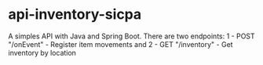 # api-inventory-sicpa
A simples API with Java and Spring Boot. There are two endpoints: 1 - POST "/onEvent" - Register item movements and 2 - GET "/inventory" - Get inventory by location
